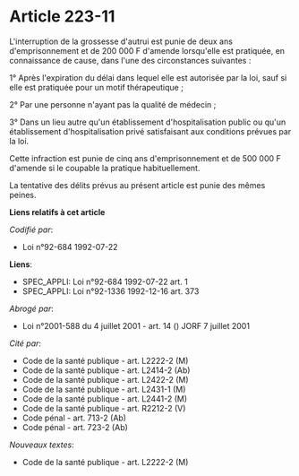 # Article 223-11

L'interruption de la grossesse d'autrui est punie de deux ans d'emprisonnement et de 200 000 F d'amende lorsqu'elle est
pratiquée, en connaissance de cause, dans l'une des circonstances suivantes :

1° Après l'expiration du délai dans lequel elle est autorisée par la loi, sauf si elle est pratiquée pour un motif
thérapeutique ;

2° Par une personne n'ayant pas la qualité de médecin ;

3° Dans un lieu autre qu'un établissement d'hospitalisation public ou qu'un établissement d'hospitalisation privé
satisfaisant aux conditions prévues par la loi.

Cette infraction est punie de cinq ans d'emprisonnement et de 500 000 F d'amende si le coupable la pratique habituellement.

La tentative des délits prévus au présent article est punie des mêmes peines.

**Liens relatifs à cet article**

_Codifié par_:

  - Loi n°92-684 1992-07-22

**Liens**:

  - SPEC_APPLI: Loi n°92-684 1992-07-22 art. 1
  - SPEC_APPLI: Loi n°92-1336 1992-12-16 art. 373

_Abrogé par_:

  - Loi n°2001-588 du 4 juillet 2001 - art. 14 () JORF 7 juillet 2001

_Cité par_:

  - Code de la santé publique - art. L2222-2 (M)
  - Code de la santé publique - art. L2414-2 (Ab)
  - Code de la santé publique - art. L2422-2 (M)
  - Code de la santé publique - art. L2431-1 (M)
  - Code de la santé publique - art. L2441-2 (M)
  - Code de la santé publique - art. R2212-2 (V)
  - Code pénal - art. 713-2 (Ab)
  - Code pénal - art. 723-2 (Ab)

_Nouveaux textes_:

  - Code de la santé publique - art. L2222-2 (M)
